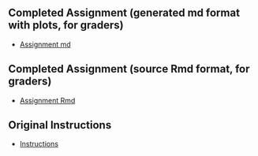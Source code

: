 
## Completed Assignment (generated md format with plots, for graders)

* [Assignment  md](https://github.com/Liondance/RepData_PeerAssessment1/blob/master/PA1_template.md)

## Completed Assignment (source Rmd format, for graders)

* [Assignment Rmd](https://github.com/Liondance/RepData_PeerAssessment1/blob/master/PA1_template.Rmd)

## Original Instructions

* [Instructions](https://github.com/Liondance/RepData_PeerAssessment1/blob/master/Instructions.md)
